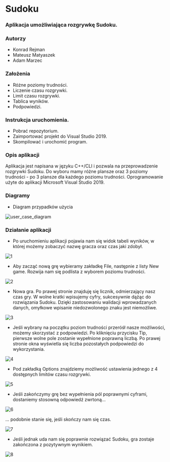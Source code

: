 # Sudoku
### Aplikacja umożliwiająca rozgrywkę Sudoku.

### Autorzy
- Konrad Rejman
- Mateusz Matyaszek
- Adam Marzec

### Założenia
- Różne poziomy trudności.
- Liczenie czasu rozgrywki.
- Limit czasu rozgrywki.
- Tablica wyników.
- Podpowiedzi.

### Instrukcja uruchomienia.
- Pobrać repozytorium.
- Zaimportować projekt do Visual Studio 2019.
- Skompilować i urochomić program.

### Opis aplikacji
Aplikacja jest napisana w języku C++/CLI  i pozwala na przeprowadzenie rozgrywki Sudoku. Do wyboru mamy różne plansze oraz 3 poziomy trudności - po 3 plansze dla każdego poziomu trudności. Oprogramowanie użyte do aplikacji Microsoft Visual Studio 2019. 

### Diagramy

- Diagram przypadków użycia

![user_case_diagram](diagrams/user_case_diagram.png)


### Działanie aplikacji

- Po uruchomieniu aplikacji pojawia nam się widok tabeli wyników, w której możemy zobaczyć nazwę gracza oraz czas jaki zdobył.

![1](screens/1.png)

- Aby zacząć nową grę wybieramy zakładkę File, następnie z listy New game. Rozwija nam się podlista z wyborem poziomu trudności. 

![2](screens/2.png)

- Nowa gra. Po prawej stronie znajduję się licznik, odmierzający nasz czas gry. W wolne kratki wpisujemy cyfry, sukcesywnie dążąc do rozwiązania Sudoku. Dzięki zastosowaniu walidacji wprowadzanych danych, omyłkowe wpisanie niedozwolonego znaku jest niemożliwe. 

![3](screens/3.png)

- Jeśli wybrany na początku poziom trudności przeróśł nasze możliwości, możemy skorzystać z podpowiedzi. Po kliknięciu przycisku Tip, pierwsze wolne pole zostanie wypełnione poprawną liczbą. Po prawej stronie okna wyświetla się liczba pozostałych podpowiedzi do wykorzystania.

![4](screens/4.png)

- Pod zakładką Options znajdziemy możliwość ustawienia jednego z 4 dostępnych limitów czasu rozgrywki.

![5](screens/5.png)

- Jeśli zakończymy grę bez wypełnienia pól poprawnymi cyframi, dostaniemy stosowną odpowiedź zwrtoną...

![6](screens/6.png)

... podobnie stanie się, jeśli skończy nam się czas.

![7](screens/7.png)

- Jeśli jednak uda nam się poprawnie rozwiązać Sudoku, gra zostaje zakończona z pozytywnym wynikiem.

![8](screens/8.png)
